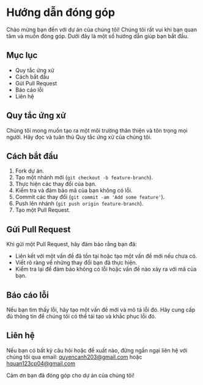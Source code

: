# Hướng dẫn đóng góp

Chào mừng bạn đến với dự án của chúng tôi! Chúng tôi rất vui khi bạn quan tâm và muốn đóng góp. Dưới đây là một số hướng dẫn giúp bạn bắt đầu.

## Mục lục

- Quy tắc ứng xử
- Cách bắt đầu
- Gửi Pull Request
- Báo cáo lỗi
- Liên hệ

## Quy tắc ứng xử

Chúng tôi mong muốn tạo ra một môi trường thân thiện và tôn trọng mọi người. Hãy đọc và tuân thủ Quy tắc ứng xử của chúng tôi.

## Cách bắt đầu

1. Fork dự án.
2. Tạo một nhánh mới (`git checkout -b feature-branch`).
3. Thực hiện các thay đổi của bạn.
4. Kiểm tra và đảm bảo mã của bạn không có lỗi.
5. Commit các thay đổi (`git commit -am 'Add some feature'`).
6. Push lên nhánh (`git push origin feature-branch`).
7. Tạo một Pull Request.

## Gửi Pull Request

Khi gửi một Pull Request, hãy đảm bảo rằng bạn đã:

- Liên kết với một vấn đề đã tồn tại hoặc tạo một vấn đề mới nếu chưa có.
- Viết rõ ràng về những thay đổi bạn đã thực hiện.
- Kiểm tra lại để đảm bảo không có lỗi hoặc vấn đề nào xảy ra với mã của bạn.

## Báo cáo lỗi

Nếu bạn tìm thấy lỗi, hãy tạo một vấn đề mới và mô tả lỗi đó. Hãy cung cấp đủ thông tin để chúng tôi có thể tái tạo và khắc phục lỗi đó.

## Liên hệ

Nếu bạn có bất kỳ câu hỏi hoặc đề xuất nào, đừng ngần ngại liên hệ với chúng tôi qua email: quyencanh203@gmail.com hoặc hquan123cp04@gmail.com 

Cảm ơn bạn đã đóng góp cho dự án của chúng tôi!
